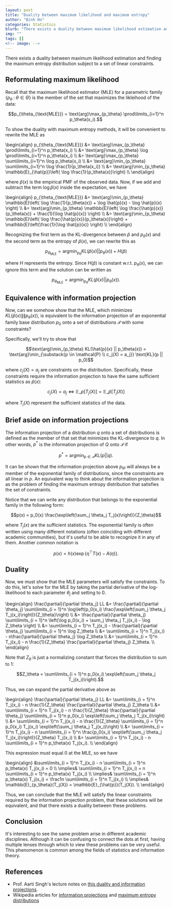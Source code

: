 ```yaml
---
layout: post
title: "Duality between maximum likelihood and maximum entropy"
author: "Binh Ho"
categories: Statistics
blurb: "There exists a duality between maximum likelihood estimation and finding the maximum entropy distribution subject to a set of linear constraints."
img: ""
tags: []
<!-- image: -->
---
```


There exists a duality between maximum likelihood estimation and finding the maximum entropy distribution subject to a set of linear constraints.


## Reformulating maximum likelihood

Recall that the maximum likelihood estimator (MLE) for a parametric family $\{p_\theta \; : \; \theta \in \Theta\}$ is the member of the set that maximizes the likleihood of the data:

$$p_{\theta_{\text{MLE}}} = \text{arg}\max_{p_\theta} \prod\limits_{i=1}^n p_\theta(x_i).$$

To show the duality with maximum entropy methods, it will be convenient to rewrite the MLE as

\begin{align} p_{\theta_{\text{MLE}}} &= \text{arg}\max_{p_\theta} \prod\limits_{i=1}^n p_\theta(x_i) \\\ &= \text{arg}\max_{p_\theta} \log \prod\limits_{i=1}^n p_\theta(x_i) \\\ &= \text{arg}\max_{p_\theta} \sum\limits_{i=1}^n \log p_\theta(x_i) \\\ &= \text{arg}\min_{p_\theta} \sum\limits_{i=1}^n \log \frac{1}{p_\theta(x_i)} \\\ &= \text{arg}\min_{p_\theta} \mathbb{E}\_{\hat{p}}\left( \log \frac{1}{p_\theta(x)}\right) \\\ \end{align}

where $\hat{p}(x)$ is the empirical PMF of the observed data. Now, if we add and subtract the term $\log \hat{p}(x)$ inside the expectation, we have

\begin{align} p_{\theta_{\text{MLE}}} &= \text{arg}\min_{p_\theta} \mathbb{E}\left( \log \frac{1}{p_\theta(x)} + \log \hat{p}(x) - \log \hat{p}(x) \right) \\\ &= \text{arg}\min_{p_\theta} \mathbb{E}\left( \log \frac{\hat{p}(x)}{p_\theta(x)} + \frac{1}{\log \hat{p}(x)} \right) \\\ &= \text{arg}\min_{p_\theta} \mathbb{E}\left( \log \frac{\hat{p}(x)}{p_\theta(x)}\right) + \mathbb{E}\left(\frac{1}{\log \hat{p}(x)} \right) \\\ \end{align}

Recognizing the first term as the KL-divergence between $\hat{p}$ and $p_\theta(x)$ and the second term as the entropy of $\hat{p}(x)$, we can rewrite this as

$$p_{\theta_{\text{MLE}}} = \text{arg}\min_{p_\theta} KL(\hat{p}(x) || p_\theta(x)) + H(\hat{p})$$

where $H$ represents the entropy. Since $H(\hat{p})$ is constant w.r.t. $p_\theta(x)$, we can ignore this term and the solution can be written as 

$$p_{\theta_{\text{MLE}}} = \text{arg}\min_{p_\theta} KL(\hat{p}(x) || p_\theta(x)).$$

## Equivalence with information projection

Now, can we somehow show that the MLE, which minimizes $KL(\hat{p}(x) \|\| p_\theta(x))$, is equivalent to the information projection of an exponential family base distribution $p_0$ onto a set of distributions $\mathcal{P}$ with some constraints?

Specifically, we'll try to show that

$$\text{arg}\min_{p_\theta} KL(\hat{p}(x) || p_\theta(x)) = \text{arg}\min_{\substack{p \in \mathcal{P} \\ c_j(X) = a_j}} \text{KL}(p || p_0)$$

where $c_j(X) = a_j$ are constraints on the distribution. Specifically, these constraints require the information projection to have the same sufficient statistics as $\hat{p}(x)$:

$$c_j(X) = a_j \iff \mathbb{E}\_p[T_j(X)] = \mathbb{E}\_{\hat{p}}[T_j(X)]$$

where $T_j(X)$ represent the sufficient statistics of the data.

## Brief aside on information projections

The information projection of a distribution $q$ onto a set of distributions is defined as the member of that set that minimizes the KL-divergence to $q$. In other words, $p^*$ is the information projection of $Q$ onto $\mathcal{P}$ if

$$p^* = \text{arg}\min_{p \in \mathcal{P}} \text{KL}(p || q).$$


It can be shown that the information projection above $p_{\text{IP}}$ will always be a member of the exponential family of distributions, since the constraints are all linear in $p$. An equivalent way to think about the information projection is as the problem of finding the maximum entropy distribution that satisfies the set of constraints.

Notice that we can write any distribution that belongs to the exponential family in the following form:

$$p(x) = p_0(x) \frac{\exp\left(\sum_j \theta_j T_j(x)\right)}{Z_\theta}$$

where $T_j(x)$ are the sufficient statistics. The exponential family is often written using many different notations (often coinciding with different academic communities), but it's useful to be able to recognize it in any of them. Another common notation is

$$p(x) = h(x) \exp\left\{ \eta^\top T(x) - A(\eta) \right\}.$$

## Duality


Now, we must show that the MLE parameters will satisfy the constraints. To do this, let's solve for the MLE by taking the partial derivative of the log-likelihood to each parameter $\theta_j$ and setting to $0$.

\begin{align} \frac{\partial}{\partial \theta_j} LL &= \frac{\partial}{\partial \theta_j} \sum\limits_{i = 1}^n \log\left(p_0(x_i) \frac{\exp\left(\sum_j \theta_j T_j(x_i)\right)}{Z_\theta}\right) \\\ &= \frac{\partial}{\partial \theta_j} \sum\limits_{i = 1}^n \left(\log p_0(x_i) + \sum_j \theta_j T_j(x_i) - \log Z_\theta \right) \\\ &= \sum\limits_{i = 1}^n  T_j(x_i) - \frac{\partial}{\partial \theta_j} \sum\limits_{i = 1}^n \log Z_\theta \\\ &= \sum\limits_{i = 1}^n  T_j(x_i) - n\frac{\partial}{\partial \theta_j} \log Z_\theta \\\ &= \sum\limits_{i = 1}^n  T_j(x_i) - n \frac{1}{Z_\theta} \frac{\partial}{\partial \theta_j} Z_\theta. \\\ \end{align}

Note that $Z_\theta$ is just a normalizing constant that forces the distribution to sum to $1$:

$$Z_\theta = \sum\limits_{i = 1}^n p_0(x_i) \exp\left(\sum_j \theta_j T_j(x_i)\right).$$

Thus, we can expand the partial derivative above as

\begin{align} \frac{\partial}{\partial \theta_j} LL &= \sum\limits_{i = 1}^n  T_j(x_i) - n \frac{1}{Z_\theta} \frac{\partial}{\partial \theta_j} Z_\theta \\\ &= \sum\limits_{i = 1}^n  T_j(x_i) - n \frac{1}{Z_\theta} \frac{\partial}{\partial \theta_j} \sum\limits_{i = 1}^n p_0(x_i) \exp\left(\sum_j \theta_j T_j(x_i)\right) \\\ &= \sum\limits_{i = 1}^n  T_j(x_i) - n \frac{1}{Z_\theta}  \sum\limits_{i = 1}^n p_0(x_i) T_j(x_i) \exp\left(\sum_j \theta_j T_j(x_i)\right) \\\ &= \sum\limits_{i = 1}^n  T_j(x_i) - n  \sum\limits_{i = 1}^n \frac{p_0(x_i) \exp\left(\sum_j \theta_j T_j(x_i)\right)}{Z_\theta} T_j(x_i)  \\\ &= \sum\limits_{i = 1}^n  T_j(x_i) - n  \sum\limits_{i = 1}^n p_\theta(x) T_j(x_i).  \\\ \end{align}

This expression must equal $0$ at the MLE, so we have

\begin{align} &\sum\limits_{i = 1}^n  T_j(x_i) - n  \sum\limits_{i = 1}^n p_\theta(x) T_j(x_i) = 0 \\\ \implies& \sum\limits_{i = 1}^n  T_j(x_i) = n  \sum\limits_{i = 1}^n p_\theta(x) T_j(x_i) \\\ \implies& \sum\limits_{i = 1}^n p_\theta(x) T_j(x_i) = \frac1n \sum\limits_{i = 1}^n  T_j(x_i) \\\ \implies& \mathbb{E}\_{p_\theta}(T_j(X)) = \mathbb{E}\_{\hat{p}}(T_j(X)). \\\ \end{align}

Thus, we can conclude that the MLE will satisfy the linear constraints required by the information projection problem, that these solutions will be equivalent, and that there exists a duality between these problems.

## Conclusion

It's interesting to see the same problem arise in different academic disciplines. Although it can be confusing to connect the dots at first, having multiple lenses through which to view these problems can be very useful. This phenomenon is common among the fields of statistics and information theory.

## References

- Prof. Aarti Singh's lecture notes on [this duality and information projections](https://www.cs.cmu.edu/~aarti/Class/10704_Fall16/lec8.pdf).
- Wikipedia articles for [information projections](https://www.wikiwand.com/en/Information_projection) and [maximum entropy distributions](https://www.wikiwand.com/en/Maximum_entropy_probability_distribution)
